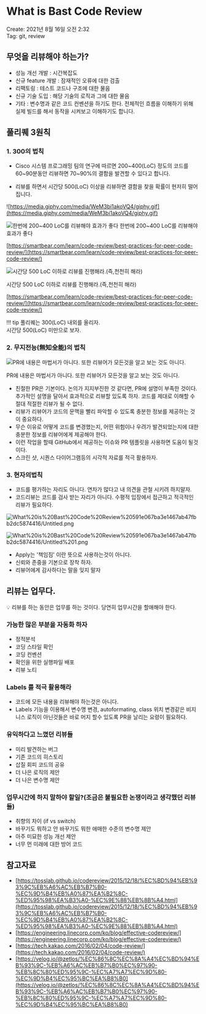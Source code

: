 # What is Bast Code Review

Create: 2021년 8월 16일 오전 2:32  
Tag: git, review


## 무엇을 리뷰해야 하는가?

- 성능 개선 개발 : 시간복잡도
- 신규 feature 개발 : 잠재적인 오류에 대한 검출
- 리팩토링 : 테스트 코드나 구조에 대한 물음
- 신규 기술 도입 : 해당 기술의 로직과 그에 대한 물음
- 기타 : 변수명과 같은 코드 컨벤션을 하기도 한다. 전체적인 흐름을 이해하기 위해 실제 빌드를 해서 동작을 시켜보고 이해하기도 합니다.

## 풀리퀘 3원칙

### 1. 300의 법칙

- Cisco 시스템 프로그래밍 팀의 연구에 따르면 200~400(LoC) 정도의 코드를 60~90분동안 리뷰하면 70~90%의 결함을 발견할 수 있다고 합니다.

- 리뷰를 하면서 시간당 500(LoC) 이상을 리뷰하면 결함을 찾을 확률이 현저히 떨어집니다.

![https://media.giphy.com/media/WeM3bi1akoVQ4/giphy.gif](https://media.giphy.com/media/WeM3bi1akoVQ4/giphy.gif)


![한번에 200~400 LoC를 리뷰해야 효과가 좋다](_2020-07-29__9.27.49.png)
한번에 200~400 LoC를 리뷰해야 효과가 좋다

[https://smartbear.com/learn/code-review/best-practices-for-peer-code-review/](https://smartbear.com/learn/code-review/best-practices-for-peer-code-review/)

![시간당 500 LoC 이하로 리뷰를 진행해라.(즉,천천히 해라)](_2020-07-29__9.29.15.png)

시간당 500 LoC 이하로 리뷰를 진행해라.(즉,천천히 해라)

[https://smartbear.com/learn/code-review/best-practices-for-peer-code-review/](https://smartbear.com/learn/code-review/best-practices-for-peer-code-review/)

!!! tip
    풀리퀘는 300(LoC) 내외를 올리자.   
    시간당 500(LoC) 미만으로 보자.


### 2. 무지전능(無知全能)의 법칙

![PR에 내용은 마법서가 아니다. 또한 리뷰어가 모든것을 알고 보는 것도 아니다.](http://isishall.com/web/upload/NNEditor/20160421/copy(1461228432)-161bdcdd1e526d6b2e9f11bee68e89d0.jpg)

PR에 내용은 마법서가 아니다. 또한 리뷰어가 모든것을 알고 보는 것도 아니다.

- 친절한 PR은 기본이다. 논의가 지지부진한 것 같다면, PR에 설명이 부족한 것이다. 추가적인 설명을 달아서 효과적으로 리뷰할 있도록 하자. 코드를 제대로 이해할 수 절대 적절한 리뷰가 될 수 없다.
- 리뷰가 리뷰어가 코드의 문맥을 빨리 파악할 수 있도록 충분한 정보를 제공하는 것이 중요하다.
- 무슨 이유로 어떻게 코드를 변경했는지, 어떤 위험이나 우려가 발견되었는지에 대한 충분한 정보를 리뷰어에게 제공해야 한다.
- 이런 작업을 할때 GitHub에서 제공하는 이슈와 PR 템플릿을 사용하면 도움이 될것이다.
- 스크린 샷, 시퀀스 다이어그램등의 시각적 자료를 적극 활용하자.

### 3. 현자의법칙

- 코드를 평가하는 자리도 아니다. 연차가 많다고 내 의견을 관철 시키려 하지말자.
- 코드리뷰는 코드를 검사 받는 자리가 아니다. 수평적 입장에서 접근하고 적극적인 리뷰가 필요하다.

![What%20is%20Bast%20Code%20Review%20591e067ba3e1467ab47fbb2dc5874416/Untitled.png](Untitled.png)

![What%20is%20Bast%20Code%20Review%20591e067ba3e1467ab47fbb2dc5874416/Untitled%201.png](Untitled%201.png)

- Apply는 '책임짐' 이란 뜻으로 사용하는것이 아니다.
- 신뢰와 존중을 기본으로 장착 하자.
- 리뷰어에게 감사하다는 말을 잊지 말자

## 리뷰는 업무다.

<aside>
💡 리뷰를 하는 동안은 업무를 하는 것이다. 당연히 업무시간을 할애해야 한다.

</aside>

### 가능한 많은 부분을 자동화 하자

- 정적분석
- 코딩 스타일 확인
- 코딩 컨벤션
- 확인을 위한 실행파일 배포
- 리뷰 노티

### Labels 를 적극 활용해라

- 코드에 모든 내용을 리뷰해야 하는것은 아니다.
- Labels 기능을 이용해서 변수명 변경, autoformating, class 위치 변경같은 비지니스 로직이 아닌것들은 바로 머지 할수 있도록 PR을 날리는 요령이 필요하다.

### **유익하다고 느꼈던 리뷰들**

- 미리 발견하는 버그
- 기존 코드의 히스토리
- 삽질 회피 코드의 공유
- 더 나은 로직의 제안
- 더 나은 변수명 제안

### 업무시간에 하지 말하야 할일?(조금은 불필요한 논쟁이라고 생각했던 리뷰들)

- 취향의 차이 (if vs switch)
- 바꾸기도 뭐하고 안 바꾸기도 뭐한 애매한 수준의 변수명 제안
- 아주 미묘한 성능 개선 제안
- 너무 먼 미래에 대한 방어 코드

## 참고자료

- [https://tosslab.github.io/codereview/2015/12/18/%EC%BD%94%EB%93%9C%EB%A6%AC%EB%B7%B0-%EC%9D%B4%EB%A0%87%EA%B2%8C-%ED%95%98%EA%B3%A0-%EC%9E%88%EB%8B%A4.html](https://tosslab.github.io/codereview/2015/12/18/%EC%BD%94%EB%93%9C%EB%A6%AC%EB%B7%B0-%EC%9D%B4%EB%A0%87%EA%B2%8C-%ED%95%98%EA%B3%A0-%EC%9E%88%EB%8B%A4.html)
- [https://engineering.linecorp.com/ko/blog/effective-codereview/](https://engineering.linecorp.com/ko/blog/effective-codereview/)
- [https://tech.kakao.com/2016/02/04/code-review/](https://tech.kakao.com/2016/02/04/code-review/)
- [https://velog.io/@zetlos/%EC%86%8C%EC%8A%A4%EC%BD%94%EB%93%9C-%EB%A6%AC%EB%B7%B0%EC%97%90-%EB%8C%80%ED%95%9C-%EC%A7%A7%EC%9D%80-%EC%9D%B4%EC%95%BC%EA%B8%B0](https://velog.io/@zetlos/%EC%86%8C%EC%8A%A4%EC%BD%94%EB%93%9C-%EB%A6%AC%EB%B7%B0%EC%97%90-%EB%8C%80%ED%95%9C-%EC%A7%A7%EC%9D%80-%EC%9D%B4%EC%95%BC%EA%B8%B0)
